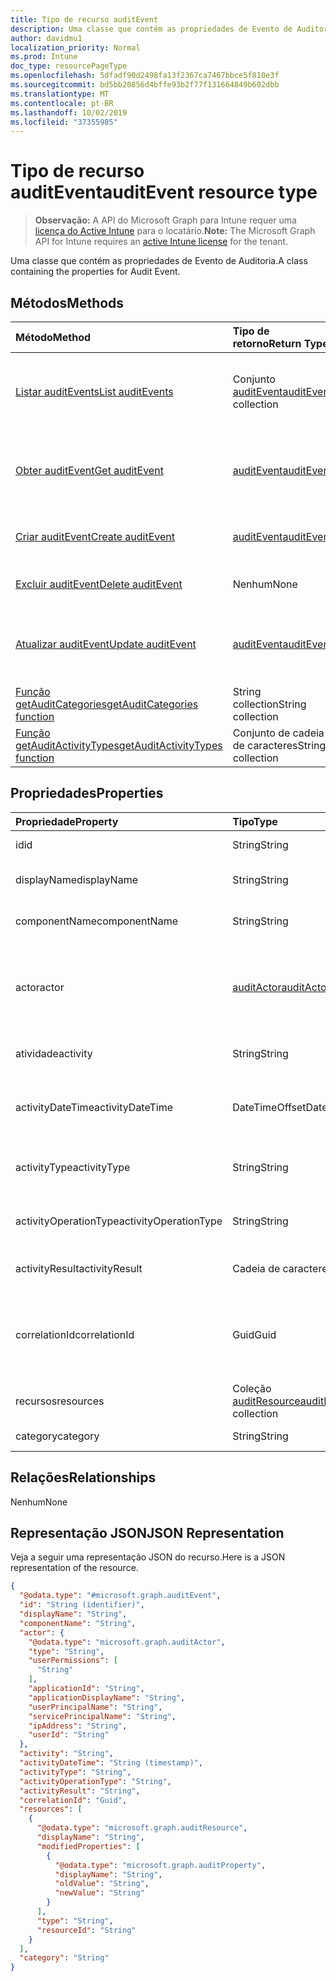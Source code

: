 ```yaml
---
title: Tipo de recurso auditEvent
description: Uma classe que contém as propriedades de Evento de Auditoria.
author: davidmu1
localization_priority: Normal
ms.prod: Intune
doc_type: resourcePageType
ms.openlocfilehash: 5dfadf90d2498fa13f2367ca7467bbce5f810e3f
ms.sourcegitcommit: bd5bb20856d4bffe93b2f77f131664849b602dbb
ms.translationtype: MT
ms.contentlocale: pt-BR
ms.lasthandoff: 10/02/2019
ms.locfileid: "37355985"
---
```

# <a name="auditevent-resource-type"></a><span data-ttu-id="31f41-103">Tipo de recurso auditEvent</span><span class="sxs-lookup"><span data-stu-id="31f41-103">auditEvent resource type</span></span>

> <span data-ttu-id="31f41-104">**Observação:** A API do Microsoft Graph para Intune requer uma [licença do Active Intune](https://go.microsoft.com/fwlink/?linkid=839381) para o locatário.</span><span class="sxs-lookup"><span data-stu-id="31f41-104">**Note:** The Microsoft Graph API for Intune requires an [active Intune license](https://go.microsoft.com/fwlink/?linkid=839381) for the tenant.</span></span>

<span data-ttu-id="31f41-105">Uma classe que contém as propriedades de Evento de Auditoria.</span><span class="sxs-lookup"><span data-stu-id="31f41-105">A class containing the properties for Audit Event.</span></span>

## <a name="methods"></a><span data-ttu-id="31f41-106">Métodos</span><span class="sxs-lookup"><span data-stu-id="31f41-106">Methods</span></span>
|<span data-ttu-id="31f41-107">Método</span><span class="sxs-lookup"><span data-stu-id="31f41-107">Method</span></span>|<span data-ttu-id="31f41-108">Tipo de retorno</span><span class="sxs-lookup"><span data-stu-id="31f41-108">Return Type</span></span>|<span data-ttu-id="31f41-109">Descrição</span><span class="sxs-lookup"><span data-stu-id="31f41-109">Description</span></span>|
|:---|:---|:---|
|[<span data-ttu-id="31f41-110">Listar auditEvents</span><span class="sxs-lookup"><span data-stu-id="31f41-110">List auditEvents</span></span>](../api/intune-auditing-auditevent-list.md)|<span data-ttu-id="31f41-111">Conjunto [auditEvent](../resources/intune-auditing-auditevent.md)</span><span class="sxs-lookup"><span data-stu-id="31f41-111">[auditEvent](../resources/intune-auditing-auditevent.md) collection</span></span>|<span data-ttu-id="31f41-112">Listar propriedades e relações de objetos de [auditEvent](../resources/intune-auditing-auditevent.md).</span><span class="sxs-lookup"><span data-stu-id="31f41-112">List properties and relationships of the [auditEvent](../resources/intune-auditing-auditevent.md) objects.</span></span>|
|[<span data-ttu-id="31f41-113">Obter auditEvent</span><span class="sxs-lookup"><span data-stu-id="31f41-113">Get auditEvent</span></span>](../api/intune-auditing-auditevent-get.md)|[<span data-ttu-id="31f41-114">auditEvent</span><span class="sxs-lookup"><span data-stu-id="31f41-114">auditEvent</span></span>](../resources/intune-auditing-auditevent.md)|<span data-ttu-id="31f41-115">Ler propriedades e relações de objetos de[auditEvent](../resources/intune-auditing-auditevent.md).</span><span class="sxs-lookup"><span data-stu-id="31f41-115">Read properties and relationships of the [auditEvent](../resources/intune-auditing-auditevent.md) object.</span></span>|
|[<span data-ttu-id="31f41-116">Criar auditEvent</span><span class="sxs-lookup"><span data-stu-id="31f41-116">Create auditEvent</span></span>](../api/intune-auditing-auditevent-create.md)|[<span data-ttu-id="31f41-117">auditEvent</span><span class="sxs-lookup"><span data-stu-id="31f41-117">auditEvent</span></span>](../resources/intune-auditing-auditevent.md)|<span data-ttu-id="31f41-118">Criar um novo objeto de[auditEvent](../resources/intune-auditing-auditevent.md).</span><span class="sxs-lookup"><span data-stu-id="31f41-118">Create a new [auditEvent](../resources/intune-auditing-auditevent.md) object.</span></span>|
|[<span data-ttu-id="31f41-119">Excluir auditEvent</span><span class="sxs-lookup"><span data-stu-id="31f41-119">Delete auditEvent</span></span>](../api/intune-auditing-auditevent-delete.md)|<span data-ttu-id="31f41-120">Nenhum</span><span class="sxs-lookup"><span data-stu-id="31f41-120">None</span></span>|<span data-ttu-id="31f41-121">Excluir [auditEvent](../resources/intune-auditing-auditevent.md).</span><span class="sxs-lookup"><span data-stu-id="31f41-121">Deletes a [auditEvent](../resources/intune-auditing-auditevent.md).</span></span>|
|[<span data-ttu-id="31f41-122">Atualizar auditEvent</span><span class="sxs-lookup"><span data-stu-id="31f41-122">Update auditEvent</span></span>](../api/intune-auditing-auditevent-update.md)|[<span data-ttu-id="31f41-123">auditEvent</span><span class="sxs-lookup"><span data-stu-id="31f41-123">auditEvent</span></span>](../resources/intune-auditing-auditevent.md)|<span data-ttu-id="31f41-124">Atualizar as propriedades do objeto de [auditEvent](../resources/intune-auditing-auditevent.md).</span><span class="sxs-lookup"><span data-stu-id="31f41-124">Update the properties of a [auditEvent](../resources/intune-auditing-auditevent.md) object.</span></span>|
|[<span data-ttu-id="31f41-125">Função getAuditCategories</span><span class="sxs-lookup"><span data-stu-id="31f41-125">getAuditCategories function</span></span>](../api/intune-auditing-auditevent-getauditcategories.md)|<span data-ttu-id="31f41-126">String collection</span><span class="sxs-lookup"><span data-stu-id="31f41-126">String collection</span></span>|<span data-ttu-id="31f41-127">Ainda não documentado</span><span class="sxs-lookup"><span data-stu-id="31f41-127">Not yet documented</span></span>|
|[<span data-ttu-id="31f41-128">Função getAuditActivityTypes</span><span class="sxs-lookup"><span data-stu-id="31f41-128">getAuditActivityTypes function</span></span>](../api/intune-auditing-auditevent-getauditactivitytypes.md)|<span data-ttu-id="31f41-129">Conjunto de cadeia de caracteres</span><span class="sxs-lookup"><span data-stu-id="31f41-129">String collection</span></span>|<span data-ttu-id="31f41-130">Ainda não documentado</span><span class="sxs-lookup"><span data-stu-id="31f41-130">Not yet documented</span></span>|

## <a name="properties"></a><span data-ttu-id="31f41-131">Propriedades</span><span class="sxs-lookup"><span data-stu-id="31f41-131">Properties</span></span>
|<span data-ttu-id="31f41-132">Propriedade</span><span class="sxs-lookup"><span data-stu-id="31f41-132">Property</span></span>|<span data-ttu-id="31f41-133">Tipo</span><span class="sxs-lookup"><span data-stu-id="31f41-133">Type</span></span>|<span data-ttu-id="31f41-134">Descrição</span><span class="sxs-lookup"><span data-stu-id="31f41-134">Description</span></span>|
|:---|:---|:---|
|<span data-ttu-id="31f41-135">id</span><span class="sxs-lookup"><span data-stu-id="31f41-135">id</span></span>|<span data-ttu-id="31f41-136">String</span><span class="sxs-lookup"><span data-stu-id="31f41-136">String</span></span>|<span data-ttu-id="31f41-137">Chave da entidade.</span><span class="sxs-lookup"><span data-stu-id="31f41-137">Key of the entity.</span></span>|
|<span data-ttu-id="31f41-138">displayName</span><span class="sxs-lookup"><span data-stu-id="31f41-138">displayName</span></span>|<span data-ttu-id="31f41-139">String</span><span class="sxs-lookup"><span data-stu-id="31f41-139">String</span></span>|<span data-ttu-id="31f41-140">Nome de exibição do evento.</span><span class="sxs-lookup"><span data-stu-id="31f41-140">Event display name.</span></span>|
|<span data-ttu-id="31f41-141">componentName</span><span class="sxs-lookup"><span data-stu-id="31f41-141">componentName</span></span>|<span data-ttu-id="31f41-142">String</span><span class="sxs-lookup"><span data-stu-id="31f41-142">String</span></span>|<span data-ttu-id="31f41-143">Nome do componente.</span><span class="sxs-lookup"><span data-stu-id="31f41-143">Component name.</span></span>|
|<span data-ttu-id="31f41-144">actor</span><span class="sxs-lookup"><span data-stu-id="31f41-144">actor</span></span>|[<span data-ttu-id="31f41-145">auditActor</span><span class="sxs-lookup"><span data-stu-id="31f41-145">auditActor</span></span>](../resources/intune-auditing-auditactor.md)|<span data-ttu-id="31f41-146">Usuários e aplicativos do AAD associados com o evento de auditoria.</span><span class="sxs-lookup"><span data-stu-id="31f41-146">AAD user and application that are associated with the audit event.</span></span>|
|<span data-ttu-id="31f41-147">atividade</span><span class="sxs-lookup"><span data-stu-id="31f41-147">activity</span></span>|<span data-ttu-id="31f41-148">String</span><span class="sxs-lookup"><span data-stu-id="31f41-148">String</span></span>|<span data-ttu-id="31f41-149">Nome amigável da atividade.</span><span class="sxs-lookup"><span data-stu-id="31f41-149">Friendly name of the activity.</span></span>|
|<span data-ttu-id="31f41-150">activityDateTime</span><span class="sxs-lookup"><span data-stu-id="31f41-150">activityDateTime</span></span>|<span data-ttu-id="31f41-151">DateTimeOffset</span><span class="sxs-lookup"><span data-stu-id="31f41-151">DateTimeOffset</span></span>|<span data-ttu-id="31f41-152">A hora e data em UTC em que a atividade foi executada.</span><span class="sxs-lookup"><span data-stu-id="31f41-152">The date time in UTC when the activity was performed.</span></span>|
|<span data-ttu-id="31f41-153">activityType</span><span class="sxs-lookup"><span data-stu-id="31f41-153">activityType</span></span>|<span data-ttu-id="31f41-154">String</span><span class="sxs-lookup"><span data-stu-id="31f41-154">String</span></span>|<span data-ttu-id="31f41-155">O tipo de atividade que foi executada.</span><span class="sxs-lookup"><span data-stu-id="31f41-155">The type of activity that was being performed.</span></span>|
|<span data-ttu-id="31f41-156">activityOperationType</span><span class="sxs-lookup"><span data-stu-id="31f41-156">activityOperationType</span></span>|<span data-ttu-id="31f41-157">String</span><span class="sxs-lookup"><span data-stu-id="31f41-157">String</span></span>|<span data-ttu-id="31f41-158">O tipo de operação HTTP da atividade.</span><span class="sxs-lookup"><span data-stu-id="31f41-158">The HTTP operation type of the activity.</span></span>|
|<span data-ttu-id="31f41-159">activityResult</span><span class="sxs-lookup"><span data-stu-id="31f41-159">activityResult</span></span>|<span data-ttu-id="31f41-160">Cadeia de caracteres</span><span class="sxs-lookup"><span data-stu-id="31f41-160">String</span></span>|<span data-ttu-id="31f41-161">O resultado da atividade.</span><span class="sxs-lookup"><span data-stu-id="31f41-161">The result of the activity.</span></span>|
|<span data-ttu-id="31f41-162">correlationId</span><span class="sxs-lookup"><span data-stu-id="31f41-162">correlationId</span></span>|<span data-ttu-id="31f41-163">Guid</span><span class="sxs-lookup"><span data-stu-id="31f41-163">Guid</span></span>|<span data-ttu-id="31f41-164">A ID da solicitação de cliente usada para correlacionar a atividade dentro do sistema.</span><span class="sxs-lookup"><span data-stu-id="31f41-164">The client request Id that is used to correlate activity within the system.</span></span>|
|<span data-ttu-id="31f41-165">recursos</span><span class="sxs-lookup"><span data-stu-id="31f41-165">resources</span></span>|<span data-ttu-id="31f41-166">Coleção [auditResource](../resources/intune-auditing-auditresource.md)</span><span class="sxs-lookup"><span data-stu-id="31f41-166">[auditResource](../resources/intune-auditing-auditresource.md) collection</span></span>|<span data-ttu-id="31f41-167">Recursos em modificação.</span><span class="sxs-lookup"><span data-stu-id="31f41-167">Resources being modified.</span></span>|
|<span data-ttu-id="31f41-168">category</span><span class="sxs-lookup"><span data-stu-id="31f41-168">category</span></span>|<span data-ttu-id="31f41-169">String</span><span class="sxs-lookup"><span data-stu-id="31f41-169">String</span></span>|<span data-ttu-id="31f41-170">Categoria de auditoria.</span><span class="sxs-lookup"><span data-stu-id="31f41-170">Audit category.</span></span>|

## <a name="relationships"></a><span data-ttu-id="31f41-171">Relações</span><span class="sxs-lookup"><span data-stu-id="31f41-171">Relationships</span></span>
<span data-ttu-id="31f41-172">Nenhum</span><span class="sxs-lookup"><span data-stu-id="31f41-172">None</span></span>

## <a name="json-representation"></a><span data-ttu-id="31f41-173">Representação JSON</span><span class="sxs-lookup"><span data-stu-id="31f41-173">JSON Representation</span></span>
<span data-ttu-id="31f41-174">Veja a seguir uma representação JSON do recurso.</span><span class="sxs-lookup"><span data-stu-id="31f41-174">Here is a JSON representation of the resource.</span></span>
<!-- {
  "blockType": "resource",
  "keyProperty": "id",
  "@odata.type": "microsoft.graph.auditEvent"
}
-->
``` json
{
  "@odata.type": "#microsoft.graph.auditEvent",
  "id": "String (identifier)",
  "displayName": "String",
  "componentName": "String",
  "actor": {
    "@odata.type": "microsoft.graph.auditActor",
    "type": "String",
    "userPermissions": [
      "String"
    ],
    "applicationId": "String",
    "applicationDisplayName": "String",
    "userPrincipalName": "String",
    "servicePrincipalName": "String",
    "ipAddress": "String",
    "userId": "String"
  },
  "activity": "String",
  "activityDateTime": "String (timestamp)",
  "activityType": "String",
  "activityOperationType": "String",
  "activityResult": "String",
  "correlationId": "Guid",
  "resources": [
    {
      "@odata.type": "microsoft.graph.auditResource",
      "displayName": "String",
      "modifiedProperties": [
        {
          "@odata.type": "microsoft.graph.auditProperty",
          "displayName": "String",
          "oldValue": "String",
          "newValue": "String"
        }
      ],
      "type": "String",
      "resourceId": "String"
    }
  ],
  "category": "String"
}
```




